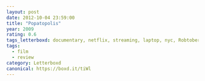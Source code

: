```yaml
---
layout: post 
date: 2012-10-04 23:59:00
title: "Popatopolis"
year: 2009
rating: 0.6
tags_letterboxd: documentary, netflix, streaming, laptop, nyc, Robtober
tags:
  - film
  - review
category: Letterboxd
canonical: https://boxd.it/tiWl
---
```

